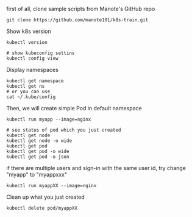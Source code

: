 first of all, clone sample scripts from Manote's GitHub repo
```
git clone https://github.com/manote101/k8s-train.git
```

Show k8s version
```
kubectl version

# show kubeconfig settins
kubectl config view
```

Display namespaces
```
kubectl get namespace
kubectl get ns
# or you can use
cat ~/.kube/config
```



Then, we will create simple Pod in default namespace
```
kubectl run myapp --image=nginx

# see status of pod which you just created
kubectl get node 
kubectl get node -o wide
kubectl get pod
kubectl get pod -o wide
kubectl get pod -o json
```

if there are multiple users and sign-in with the same user id, try change "myapp" to "myappxxx"
```
kubectl run myappXX --image=nginx
```

Clean up what you just created
```
kubectl delete pod/myappXX
```
